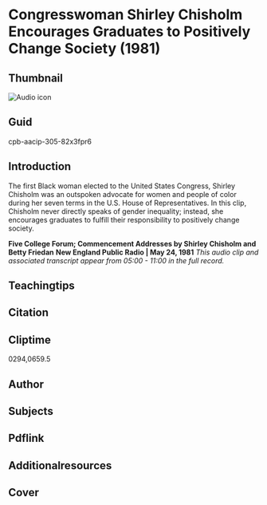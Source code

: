 # Congresswoman Shirley Chisholm Encourages Graduates to Positively Change Society (1981)

## Thumbnail

![Audio icon](https://s3.amazonaws.com/americanarchive.org/primary_source_sets/audio-digitized.jpg "Audio icon")


## Guid
cpb-aacip-305-82x3fpr6

## Introduction

The first Black woman elected to the United States Congress, Shirley Chisholm was an outspoken advocate for women and people of color during her seven terms in the U.S. House of Representatives. In this clip, Chisholm never directly speaks of gender inequality; instead, she encourages graduates to fulfill their responsibility to positively change society. 

<b>Five College Forum; Commencement Addresses by Shirley Chisholm and Betty Friedan</b>
<b>New England Public Radio | May 24, 1981</b>
<i>This audio clip and associated transcript appear from 05:00 - 11:00 in the full record.</i>

## Teachingtips

## Citation

## Cliptime

0294,0659.5

## Author
## Subjects
## Pdflink
## Additionalresources
## Cover

